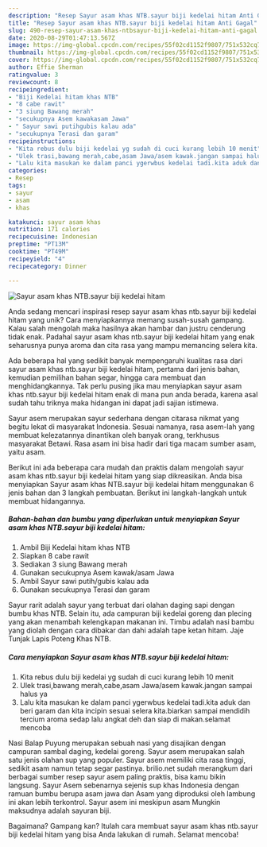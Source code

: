 ```yaml
---
description: "Resep Sayur asam khas NTB.sayur biji kedelai hitam Anti Gagal"
title: "Resep Sayur asam khas NTB.sayur biji kedelai hitam Anti Gagal"
slug: 490-resep-sayur-asam-khas-ntbsayur-biji-kedelai-hitam-anti-gagal
date: 2020-08-29T01:47:13.567Z
image: https://img-global.cpcdn.com/recipes/55f02cd1152f9807/751x532cq70/sayur-asam-khas-ntbsayur-biji-kedelai-hitam-foto-resep-utama.jpg
thumbnail: https://img-global.cpcdn.com/recipes/55f02cd1152f9807/751x532cq70/sayur-asam-khas-ntbsayur-biji-kedelai-hitam-foto-resep-utama.jpg
cover: https://img-global.cpcdn.com/recipes/55f02cd1152f9807/751x532cq70/sayur-asam-khas-ntbsayur-biji-kedelai-hitam-foto-resep-utama.jpg
author: Effie Sherman
ratingvalue: 3
reviewcount: 8
recipeingredient:
- "Biji Kedelai hitam khas NTB"
- "8 cabe rawit"
- "3 siung Bawang merah"
- "secukupnya Asem kawakasam Jawa"
- " Sayur sawi putihgubis kalau ada"
- "secukupnya Terasi dan garam"
recipeinstructions:
- "Kita rebus dulu biji kedelai yg sudah di cuci kurang lebih 10 menit"
- "Ulek trasi,bawang merah,cabe,asam Jawa/asem kawak.jangan sampai halus ya"
- "Lalu kita masukan ke dalam panci ygerwbus kedelai tadi.kita aduk dan beri garam dan kita incipin sesuai selera kita.biarkan sampai mendidih tercium aroma sedap lalu angkat deh dan siap di makan.selamat mencoba"
categories:
- Resep
tags:
- sayur
- asam
- khas

katakunci: sayur asam khas 
nutrition: 171 calories
recipecuisine: Indonesian
preptime: "PT13M"
cooktime: "PT49M"
recipeyield: "4"
recipecategory: Dinner

---
```



![Sayur asam khas NTB.sayur biji kedelai hitam](https://img-global.cpcdn.com/recipes/55f02cd1152f9807/751x532cq70/sayur-asam-khas-ntbsayur-biji-kedelai-hitam-foto-resep-utama.jpg)

Anda sedang mencari inspirasi resep sayur asam khas ntb.sayur biji kedelai hitam yang unik? Cara menyiapkannya memang susah-susah gampang. Kalau salah mengolah maka hasilnya akan hambar dan justru cenderung tidak enak. Padahal sayur asam khas ntb.sayur biji kedelai hitam yang enak seharusnya punya aroma dan cita rasa yang mampu memancing selera kita.

Ada beberapa hal yang sedikit banyak mempengaruhi kualitas rasa dari sayur asam khas ntb.sayur biji kedelai hitam, pertama dari jenis bahan, kemudian pemilihan bahan segar, hingga cara membuat dan menghidangkannya. Tak perlu pusing jika mau menyiapkan sayur asam khas ntb.sayur biji kedelai hitam enak di mana pun anda berada, karena asal sudah tahu triknya maka hidangan ini dapat jadi sajian istimewa.

Sayur asem merupakan sayur sederhana dengan citarasa nikmat yang begitu lekat di masyarakat Indonesia. Sesuai namanya, rasa asem-lah yang membuat kelezatannya dinantikan oleh banyak orang, terkhusus masyarakat Betawi. Rasa asam ini bisa hadir dari tiga macam sumber asam, yaitu asam.


Berikut ini ada beberapa cara mudah dan praktis dalam mengolah sayur asam khas ntb.sayur biji kedelai hitam yang siap dikreasikan. Anda bisa menyiapkan Sayur asam khas NTB.sayur biji kedelai hitam menggunakan 6 jenis bahan dan 3 langkah pembuatan. Berikut ini langkah-langkah untuk membuat hidangannya.

<!--inarticleads1-->

##### Bahan-bahan dan bumbu yang diperlukan untuk menyiapkan Sayur asam khas NTB.sayur biji kedelai hitam:

1. Ambil Biji Kedelai hitam khas NTB
1. Siapkan 8 cabe rawit
1. Sediakan 3 siung Bawang merah
1. Gunakan secukupnya Asem kawak/asam Jawa
1. Ambil  Sayur sawi putih/gubis kalau ada
1. Gunakan secukupnya Terasi dan garam


Sayur rarit adalah sayur yang terbuat dari olahan daging sapi dengan bumbu khas NTB. Selain itu, ada campuran biji kedelai goreng dan plecing yang akan menambah kelengkapan makanan ini. Timbu adalah nasi bambu yang diolah dengan cara dibakar dan dahi adalah tape ketan hitam. Jaje Tunjak Lapis Poteng Khas NTB. 

<!--inarticleads2-->

##### Cara menyiapkan Sayur asam khas NTB.sayur biji kedelai hitam:

1. Kita rebus dulu biji kedelai yg sudah di cuci kurang lebih 10 menit
1. Ulek trasi,bawang merah,cabe,asam Jawa/asem kawak.jangan sampai halus ya
1. Lalu kita masukan ke dalam panci ygerwbus kedelai tadi.kita aduk dan beri garam dan kita incipin sesuai selera kita.biarkan sampai mendidih tercium aroma sedap lalu angkat deh dan siap di makan.selamat mencoba


Nasi Balap Puyung merupakan sebuah nasi yang disajikan dengan campuran sambal daging, kedelai goreng. Sayur asem merupakan salah satu jenis olahan sup yang populer. Sayur asem memiliki cita rasa tinggi, sedikit asam namun tetap segar pastinya. brilio.net sudah merangkum dari berbagai sumber resep sayur asem paling praktis, bisa kamu bikin langsung. Sayur Asem sebenarnya sejenis sup khas Indonesia dengan ramuan bumbu berupa asam jawa dan Asam yang diproduksi oleh lambung ini akan lebih terkontrol. Sayur asem ini meskipun asam Mungkin maksudnya adalah sayuran biji. 

Bagaimana? Gampang kan? Itulah cara membuat sayur asam khas ntb.sayur biji kedelai hitam yang bisa Anda lakukan di rumah. Selamat mencoba!
